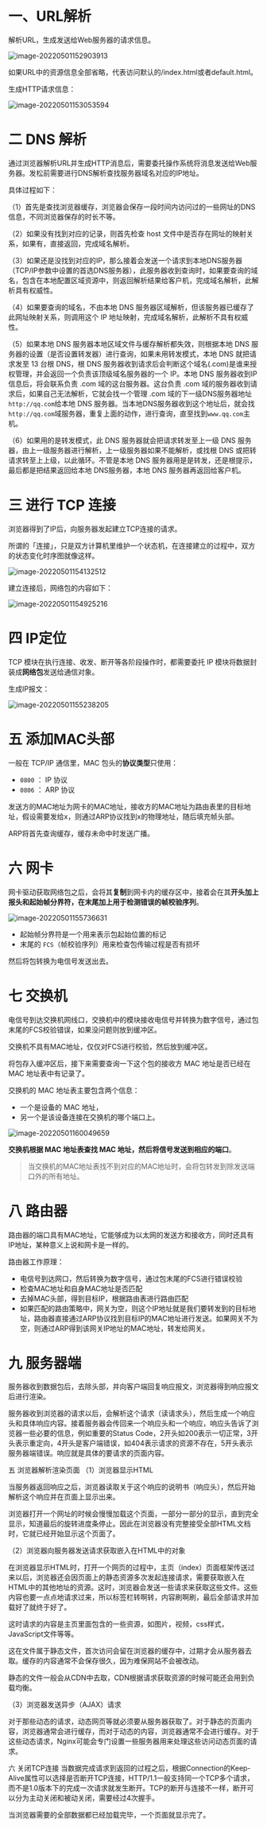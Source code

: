 # 一、URL解析

解析URL，生成发送给Web服务器的请求信息。

![image-20220501152903913](%E8%BE%93%E5%85%A5URL%E5%8F%91%E7%94%9F%E4%BA%86%E4%BB%80%E4%B9%88.assets/image-20220501152903913.png)

如果URL中的资源信息全部省略，代表访问默认的/index.html或者default.html。

生成HTTP请求信息：

![image-20220501153053594](%E8%BE%93%E5%85%A5URL%E5%8F%91%E7%94%9F%E4%BA%86%E4%BB%80%E4%B9%88.assets/image-20220501153053594.png)



# 二 DNS 解析

通过浏览器解析URL并生成HTTP消息后，需要委托操作系统将消息发送给Web服务器。发松前需要进行DNS解析查找服务器域名对应的IP地址。

具体过程如下：

（1）首先是查找浏览器缓存，浏览器会保存一段时间内访问过的一些网址的DNS信息，不同浏览器保存的时长不等。

（2）如果没有找到对应的记录，则首先检查 host 文件中是否存在网址的映射关系，如果有，直接返回，完成域名解析。

（3）如果还是没找到对应的IP，那么接着会发送一个请求到本地DNS服务器（TCP/IP参数中设置的首选DNS服务器），此服务器收到查询时，如果要查询的域名，包含在本地配置区域资源中，则返回解析结果给客户机，完成域名解析，此解析具有权威性。

（4）如果要查询的域名，不由本地 DNS 服务器区域解析，但该服务器已缓存了此网址映射关系，则调用这个 IP 地址映射，完成域名解析，此解析不具有权威性。

（5）如果本地 DNS 服务器本地区域文件与缓存解析都失效，则根据本地 DNS 服务器的设置（是否设置转发器）进行查询，如果未用转发模式，本地 DNS 就把请求发至 13 台根 DNS，根 DNS 服务器收到请求后会判断这个域名(.com)是谁来授权管理，并会返回一个负责该顶级域名服务器的一个 IP。本地 DNS 服务器收到IP信息后，将会联系负责 .com 域的这台服务器。这台负责 .com 域的服务器收到请求后，如果自己无法解析，它就会找一个管理 .com 域的下一级DNS服务器地址`http://qq.com`给本地 DNS 服务器。当本地DNS服务器收到这个地址后，就会找`http://qq.com`域服务器，重复上面的动作，进行查询，直至找到`www.qq.com`主机。

（6）如果用的是转发模式，此 DNS 服务器就会把请求转发至上一级 DNS 服务器，由上一级服务器进行解析，上一级服务器如果不能解析，或找根 DNS 或把转请求转至上上级，以此循环。不管是本地 DNS 服务器用是是转发，还是根提示，最后都是把结果返回给本地 DNS服务器，本地 DNS 服务器再返回给客户机。



# 三 进行 TCP 连接

浏览器得到了IP后，向服务器发起建立TCP连接的请求。

所谓的「连接」，只是双方计算机里维护一个状态机，在连接建立的过程中，双方的状态变化时序图就像这样。

![image-20220501154132512](%E8%BE%93%E5%85%A5URL%E5%8F%91%E7%94%9F%E4%BA%86%E4%BB%80%E4%B9%88.assets/image-20220501154132512.png)

建立连接后，网络包的内容如下：

![image-20220501154925216](%E8%BE%93%E5%85%A5URL%E5%8F%91%E7%94%9F%E4%BA%86%E4%BB%80%E4%B9%88.assets/image-20220501154925216.png)





# 四 IP定位

TCP 模块在执行连接、收发、断开等各阶段操作时，都需要委托 IP 模块将数据封装成**网络包**发送给通信对象。

生成IP报文：

![image-20220501155238205](%E8%BE%93%E5%85%A5URL%E5%8F%91%E7%94%9F%E4%BA%86%E4%BB%80%E4%B9%88.assets/image-20220501155238205.png)





# 五 添加MAC头部

一般在 TCP/IP 通信里，MAC 包头的**协议类型**只使用：

- `0800` ： IP 协议
- `0806` ： ARP 协议

发送方的MAC地址为网卡的MAC地址，接收方的MAC地址为路由表里的目标地址，假设需要发给x，则通过ARP协议找到x的物理地址，随后填充帧头部。

ARP将首先查询缓存，缓存未命中时发送广播。

# 六 网卡

网卡驱动获取网络包之后，会将其**复制**到网卡内的缓存区中，接着会在其**开头加上报头和起始帧分界符，在末尾加上用于检测错误的帧校验序列**。

![image-20220501155736631](%E8%BE%93%E5%85%A5URL%E5%8F%91%E7%94%9F%E4%BA%86%E4%BB%80%E4%B9%88.assets/image-20220501155736631.png)

- 起始帧分界符是一个用来表示包起始位置的标记
- 末尾的 `FCS`（帧校验序列）用来检查包传输过程是否有损坏

然后将包转换为电信号发送出去。

# 七 交换机

电信号到达交换机网线口，交换机中的模块接收电信号并转换为数字信号，通过包末尾的FCS校验错误，如果没问题则放到缓冲区。

交换机不具有MAC地址，仅仅对FCS进行校验，然后放到缓冲区。

将包存入缓冲区后，接下来需要查询一下这个包的接收方 MAC 地址是否已经在 MAC 地址表中有记录了。

交换机的 MAC 地址表主要包含两个信息：

- 一个是设备的 MAC 地址，
- 另一个是该设备连接在交换机的哪个端口上。

![image-20220501160049659](%E8%BE%93%E5%85%A5URL%E5%8F%91%E7%94%9F%E4%BA%86%E4%BB%80%E4%B9%88.assets/image-20220501160049659.png)

**交换机根据 MAC 地址表查找 MAC 地址，然后将信号发送到相应的端口**。

> 当交换机的MAC地址表找不到对应的MAC地址时，会将包转发到除发送端口外的所有地址。

# 八 路由器

路由器的端口具有MAC地址，它能够成为以太网的发送方和接收方，同时还具有IP地址，某种意义上说和网卡是一样的。

路由器工作原理：

- 电信号到达网口，然后转换为数字信号，通过包末尾的FCS进行错误校验
- 检查MAC地址和自身MAC地址是否匹配
- 去掉MAC头部，得到目标IP，根据路由表进行路由匹配
- 如果匹配的路由策略中，网关为空，则这个IP地址就是我们要转发到的目标地址，路由器直接通过ARP协议找到目标IP的MAC地址进行发送。如果网关不为空，则通过ARP得到该网关IP地址的MAC地址，转发给网关。

# 九 服务器端

服务器收到数据包后，去除头部，并向客户端回复响应报文，浏览器得到响应报文后进行渲染。







服务器收到浏览器的请求以后，会解析这个请求（读请求头），然后生成一个响应头和具体响应内容。接着服务器会传回来一个响应头和一个响应，响应头告诉了浏览器一些必要的信息，例如重要的Status Code，2开头如200表示一切正常，3开头表示重定向，4开头是客户端错误，如404表示请求的资源不存在，5开头表示服务器端错误。响应就是具体的要请求的页面内容。

五 浏览器解析渲染页面
（1）浏览器显示HTML

当服务器返回响应之后，浏览器读取关于这个响应的说明书（响应头），然后开始解析这个响应并在页面上显示出来。

浏览器打开一个网址的时候会慢慢加载这个页面，一部分一部分的显示，直到完全显示，知道最后的旋转进度条停止。因此在浏览器没有完整接受全部HTML文档时，它就已经开始显示这个页面了。

（2）浏览器向服务器发送请求获取嵌入在HTML中的对象

在浏览器显示HTML时，打开一个网页的过程中，主页（index）页面框架传送过来以后，浏览器还会因页面上的静态资源多次发起连接请求，需要获取嵌入在HTML中的其他地址的资源。这时，浏览器会发送一些请求来获取这些文件。这些内容也要一点点地请求过来，所以标签栏转啊转，内容刷啊刷，最后全部请求并加载好了就终于好了。

这时请求的内容是主页里面包含的一些资源，如图片，视频，css样式，JavaScript文件等等。

这在文件属于静态文件，首次访问会留在浏览器的缓存中，过期才会从服务器去取。缓存的内容通常不会保存很久，因为难保网站不会被改动。

静态的文件一般会从CDN中去取，CDN根据请求获取资源的时候可能还会用到负载均衡。

（3）浏览器发送异步（AJAX）请求

对于那些动态的请求，动态网页等就必须要从服务器获取了。对于静态的页面内容，浏览器通常会进行缓存，而对于动态的内容，浏览器通常不会进行缓存。对于这些动态请求，Nginx可能会专门设置一些服务器用来处理这些访问动态页面的请求。

六 关闭TCP连接
当数据完成请求到返回的过程之后，根据Connection的Keep-Alive属性可以选择是否断开TCP连接，HTTP/1.1一般支持同一个TCP多个请求，而不是1.0版本下的完成一次请求就发生断开。TCP的断开与连接不一样，断开可以分为主动关闭和被动关闭，需要经过4次握手。

当浏览器需要的全部数据都已经加载完毕，一个页面就显示完了。